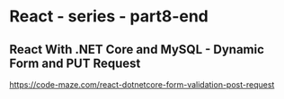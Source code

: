 # React - series - part8-end
## React With .NET Core and MySQL - Dynamic Form and PUT Request
https://code-maze.com/react-dotnetcore-form-validation-post-request
